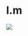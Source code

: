 # l.m

<style>
p{
  text-align:center;
  }
</style>
<img src="https://www.tremplin-numerique.org/wp-content/uploads/2021/08/1629136302_Quest-ce-quun-langage-de-balisage.jpg">
